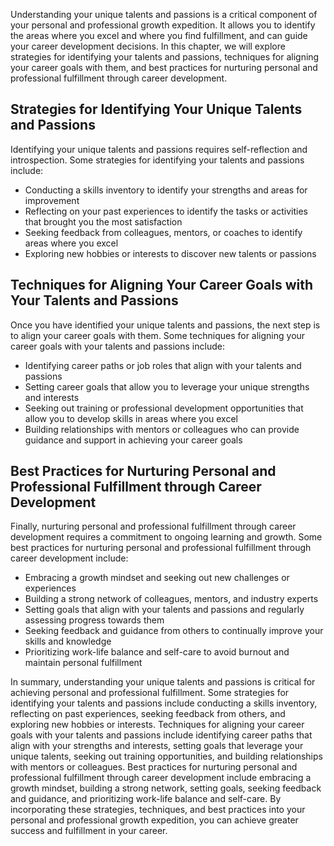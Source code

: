 
Understanding your unique talents and passions is a critical component of your personal and professional growth expedition. It allows you to identify the areas where you excel and where you find fulfillment, and can guide your career development decisions. In this chapter, we will explore strategies for identifying your talents and passions, techniques for aligning your career goals with them, and best practices for nurturing personal and professional fulfillment through career development.

Strategies for Identifying Your Unique Talents and Passions
-----------------------------------------------------------

Identifying your unique talents and passions requires self-reflection and introspection. Some strategies for identifying your talents and passions include:

* Conducting a skills inventory to identify your strengths and areas for improvement
* Reflecting on your past experiences to identify the tasks or activities that brought you the most satisfaction
* Seeking feedback from colleagues, mentors, or coaches to identify areas where you excel
* Exploring new hobbies or interests to discover new talents or passions

Techniques for Aligning Your Career Goals with Your Talents and Passions
------------------------------------------------------------------------

Once you have identified your unique talents and passions, the next step is to align your career goals with them. Some techniques for aligning your career goals with your talents and passions include:

* Identifying career paths or job roles that align with your talents and passions
* Setting career goals that allow you to leverage your unique strengths and interests
* Seeking out training or professional development opportunities that allow you to develop skills in areas where you excel
* Building relationships with mentors or colleagues who can provide guidance and support in achieving your career goals

Best Practices for Nurturing Personal and Professional Fulfillment through Career Development
---------------------------------------------------------------------------------------------

Finally, nurturing personal and professional fulfillment through career development requires a commitment to ongoing learning and growth. Some best practices for nurturing personal and professional fulfillment through career development include:

* Embracing a growth mindset and seeking out new challenges or experiences
* Building a strong network of colleagues, mentors, and industry experts
* Setting goals that align with your talents and passions and regularly assessing progress towards them
* Seeking feedback and guidance from others to continually improve your skills and knowledge
* Prioritizing work-life balance and self-care to avoid burnout and maintain personal fulfillment

In summary, understanding your unique talents and passions is critical for achieving personal and professional fulfillment. Some strategies for identifying your talents and passions include conducting a skills inventory, reflecting on past experiences, seeking feedback from others, and exploring new hobbies or interests. Techniques for aligning your career goals with your talents and passions include identifying career paths that align with your strengths and interests, setting goals that leverage your unique talents, seeking out training opportunities, and building relationships with mentors or colleagues. Best practices for nurturing personal and professional fulfillment through career development include embracing a growth mindset, building a strong network, setting goals, seeking feedback and guidance, and prioritizing work-life balance and self-care. By incorporating these strategies, techniques, and best practices into your personal and professional growth expedition, you can achieve greater success and fulfillment in your career.

